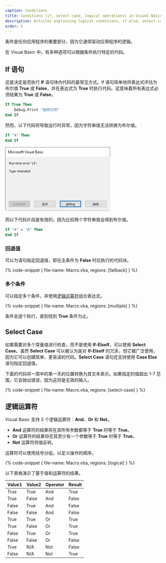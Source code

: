 ```yaml
---
caption: Conditions
title: Conditions (if, select case, logical operations) in Visual Basic
description: Articles explaining logical conditions, if-else, select case statements and boolean operations
order: 5
---
```

条件是任何应用程序的重要部分，因为它通常驱动应用程序的逻辑。

在 Visual Basic 中，有多种选项可以根据条件执行特定的代码。

## If 语句

这是决定是否执行 **If** 语句体内代码的最常见方式。If 语句简单地将表达式评估为布尔值 **True** 或 **False**，并在表达式为 **True** 时执行代码。这意味着所有表达式必须结果为 **True** 或 **False**。

~~~ vb jagged
If True Then
    Debug.Print "始终打印"
End If
~~~

然而，以下代码将导致运行时异常，因为字符串值无法转换为布尔值。

~~~ vb jagged
If "A" Then
End If
~~~

![类型不匹配的运行时错误](type-mismatch-runtime-error.png)

而以下代码片段是有效的，因为比较两个字符串值会得到布尔值。

~~~ vb jagged
If "A" = "A" Then
End If
~~~

### 回退值

可以为语句指定回退值，即在主条件为 **False** 时应执行的代码块。

{% code-snippet { file-name: Macro.vba, regions: [fallback] } %}

### 多个条件

可以指定多个条件，并使用[逻辑运算符](#logical-operators)组合表达式。

{% code-snippet { file-name: Macro.vba, regions: [multiple] } %}

条件会逐个执行，直到找到 **True** 条件为止。

## Select Case

如果需要对多个常量值进行检查，而不是使用 **If-ElseIf**，可以使用 **Select Case**。虽然 **Select Case** 可以被认为是对 **If-ElseIf** 的冗余，但它被广泛使用，因为它可以创建简单、更易读的代码。**Select Case** 语句还支持使用 **Case Else** 语句指定回退值。

下面的代码将一周中的某一天的位置转换为其文本表示。如果指定的值超出 1-7 范围，它会抛出错误，因为这将是无效的输入。

{% code-snippet { file-name: Macro.vba, regions: [select-case] } %}

## 逻辑运算符

Visual Basic 支持 3 个逻辑运算符：**And**、**Or** 和 **Not**。

* **And** 运算符的结果将在其所有参数都等于 **True** 时等于 **True**。
* **Or** 运算符的结果将在其至少有一个参数等于 **True** 时等于 **True**。
* **Not** 运算符将值反转。

运算符可以使用括号分组，以定义操作的顺序。

{% code-snippet { file-name: Macro.vba, regions: [logical] } %}

以下表格演示了基于值和运算符的结果。

| Value1 | Value2 | Operator | Result |
|--------|--------|----------|--------|
| True   | True   | And      | True   |
| True   | False  | And      | False  |
| False  | True   | And      | False  |
| False  | False  | And      | False  |
| True   | True   | Or       | True   |
| True   | False  | Or       | True   |
| False  | True   | Or       | True   |
| False  | False  | Or       | False  |
| True   | N/A    | Not      | False  |
| False  | N/A    | Not      | True   |